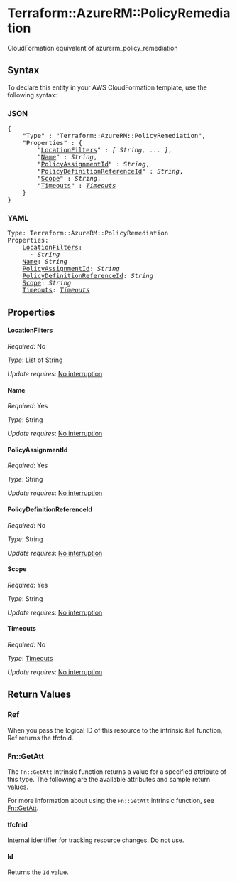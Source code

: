 # Terraform::AzureRM::PolicyRemediation

CloudFormation equivalent of azurerm_policy_remediation

## Syntax

To declare this entity in your AWS CloudFormation template, use the following syntax:

### JSON

<pre>
{
    "Type" : "Terraform::AzureRM::PolicyRemediation",
    "Properties" : {
        "<a href="#locationfilters" title="LocationFilters">LocationFilters</a>" : <i>[ String, ... ]</i>,
        "<a href="#name" title="Name">Name</a>" : <i>String</i>,
        "<a href="#policyassignmentid" title="PolicyAssignmentId">PolicyAssignmentId</a>" : <i>String</i>,
        "<a href="#policydefinitionreferenceid" title="PolicyDefinitionReferenceId">PolicyDefinitionReferenceId</a>" : <i>String</i>,
        "<a href="#scope" title="Scope">Scope</a>" : <i>String</i>,
        "<a href="#timeouts" title="Timeouts">Timeouts</a>" : <i><a href="timeouts.md">Timeouts</a></i>
    }
}
</pre>

### YAML

<pre>
Type: Terraform::AzureRM::PolicyRemediation
Properties:
    <a href="#locationfilters" title="LocationFilters">LocationFilters</a>: <i>
      - String</i>
    <a href="#name" title="Name">Name</a>: <i>String</i>
    <a href="#policyassignmentid" title="PolicyAssignmentId">PolicyAssignmentId</a>: <i>String</i>
    <a href="#policydefinitionreferenceid" title="PolicyDefinitionReferenceId">PolicyDefinitionReferenceId</a>: <i>String</i>
    <a href="#scope" title="Scope">Scope</a>: <i>String</i>
    <a href="#timeouts" title="Timeouts">Timeouts</a>: <i><a href="timeouts.md">Timeouts</a></i>
</pre>

## Properties

#### LocationFilters

_Required_: No

_Type_: List of String

_Update requires_: [No interruption](https://docs.aws.amazon.com/AWSCloudFormation/latest/UserGuide/using-cfn-updating-stacks-update-behaviors.html#update-no-interrupt)

#### Name

_Required_: Yes

_Type_: String

_Update requires_: [No interruption](https://docs.aws.amazon.com/AWSCloudFormation/latest/UserGuide/using-cfn-updating-stacks-update-behaviors.html#update-no-interrupt)

#### PolicyAssignmentId

_Required_: Yes

_Type_: String

_Update requires_: [No interruption](https://docs.aws.amazon.com/AWSCloudFormation/latest/UserGuide/using-cfn-updating-stacks-update-behaviors.html#update-no-interrupt)

#### PolicyDefinitionReferenceId

_Required_: No

_Type_: String

_Update requires_: [No interruption](https://docs.aws.amazon.com/AWSCloudFormation/latest/UserGuide/using-cfn-updating-stacks-update-behaviors.html#update-no-interrupt)

#### Scope

_Required_: Yes

_Type_: String

_Update requires_: [No interruption](https://docs.aws.amazon.com/AWSCloudFormation/latest/UserGuide/using-cfn-updating-stacks-update-behaviors.html#update-no-interrupt)

#### Timeouts

_Required_: No

_Type_: <a href="timeouts.md">Timeouts</a>

_Update requires_: [No interruption](https://docs.aws.amazon.com/AWSCloudFormation/latest/UserGuide/using-cfn-updating-stacks-update-behaviors.html#update-no-interrupt)

## Return Values

### Ref

When you pass the logical ID of this resource to the intrinsic `Ref` function, Ref returns the tfcfnid.

### Fn::GetAtt

The `Fn::GetAtt` intrinsic function returns a value for a specified attribute of this type. The following are the available attributes and sample return values.

For more information about using the `Fn::GetAtt` intrinsic function, see [Fn::GetAtt](https://docs.aws.amazon.com/AWSCloudFormation/latest/UserGuide/intrinsic-function-reference-getatt.html).

#### tfcfnid

Internal identifier for tracking resource changes. Do not use.

#### Id

Returns the <code>Id</code> value.

